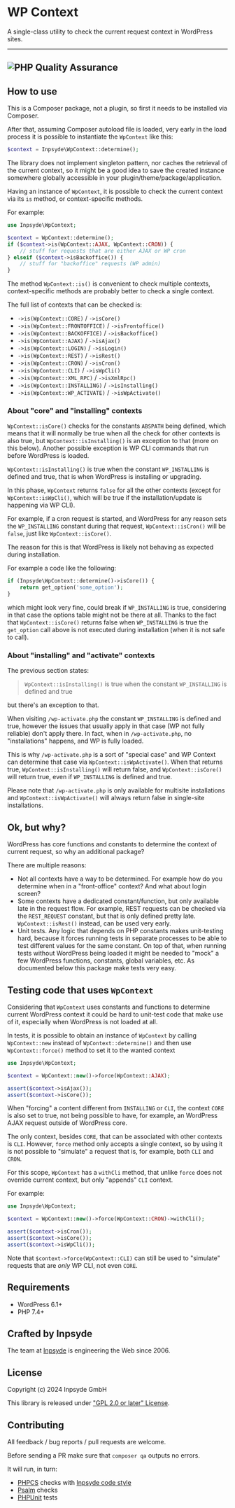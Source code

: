 # WP Context

A single-class utility to check the current request context in WordPress sites.

---
![PHP Quality Assurance](https://github.com/inpsyde/wp-context/workflows/PHP%20Quality%20Assurance/badge.svg)
---



## How to use

This is a Composer package, not a plugin, so first it needs to be installed via Composer.

After that, assuming Composer autoload file is loaded, very early in the load process it is possible to instantiate the `WpContext` like this:

```php
$context = Inpsyde\WpContext::determine();
```

The library does not implement singleton pattern, nor caches the retrieval of the current context, so it might be a good idea to save the created instance somewhere globally accessible in your plugin/theme/package/application.

Having an instance of `WpContext`, it is possible to check the current context via its `is` method, or context-specific methods.

For example:

```php
use Inpsyde\WpContext;

$context = WpContext::determine();
if ($context->is(WpContext::AJAX, WpContext::CRON)) {
    // stuff for requests that are either AJAX or WP cron
} elseif ($context->isBackoffice()) {
    // stuff for "backoffice" requests (WP admin)
}
```

The method `WpContext::is()` is convenient to check multiple contexts, context-specific methods are probably better to check a single context.

The full list of contexts that can be checked is:

- `->is(WpContext::CORE)` / `->isCore()`
- `->is(WpContext::FRONTOFFICE)` / `->isFrontoffice()`
- `->is(WpContext::BACKOFFICE)` / `->isBackoffice()`
- `->is(WpContext::AJAX)` / `->isAjax()`
- `->is(WpContext::LOGIN)` / `->isLogin()`
- `->is(WpContext::REST)` / `->isRest()`
- `->is(WpContext::CRON)` / `->isCron()`
- `->is(WpContext::CLI)` / `->isWpCli()`
- `->is(WpContext::XML_RPC)` / `->isXmlRpc()`
- `->is(WpContext::INSTALLING)` / `->isInstalling()`
- `->is(WpContext::WP_ACTIVATE)` / `->isWpActivate()`



### About "core" and "installing" contexts

`WpContext::isCore()` checks for the constants `ABSPATH` being defined, which means that it will normally be true when all the check for other contexts is also true, but `WpContext::isInstalling()` is an exception to that (more on this below).
Another possible exception is WP CLI commands that run before WordPress is loaded.

`WpContext::isInstalling()` is true when the constant `WP_INSTALLING` is defined and true, that is when WordPress is installing or upgrading.

In this phase, `WpContext` returns `false` for all the other contexts (except for `WpContext::isWpCli()`, which will be true if the installation/update is happening via WP CLI).

For example, if a cron request is started, and WordPress for any reason sets the `WP_INSTALLING` constant during that request, `WpContext::isCron()` will be `false`, just like `WpContext::isCore()`.

The reason for this is that WordPress is likely not behaving as expected during installation.

For example a code like the following:

```php
if (Inpsyde\WpContext::determine()->isCore()) {
    return get_option('some_option');
}
```

which might look very fine, could break if `WP_INSTALLING` is true, considering in that case the options table might not be there at all. Thanks to the fact that `WpContext::isCore()` returns false when `WP_INSTALLING` is true the `get_option` call above is not executed during installation (when
it is not safe to call).



### About "installing" and "activate" contexts

The previous section states:

> `WpContext::isInstalling()` is true when the constant `WP_INSTALLING` is defined and true

but there's an exception to that.

When visiting `/wp-activate.php` the constant `WP_INSTALLING` is defined and true, however the issues that usually apply in that case (WP not fully reliable) don't apply there. In fact, when in `/wp-activate.php`, no "installations" happens, and WP is fully loaded.

This is why `/wp-activate.php` is a sort of "special case" and WP Context can determine that case via `WpContext::isWpActivate()`. When that returns true, `WpContext::isInstalling()` will return false, and `WpContext::isCore()` will return true, even if `WP_INSTALLING` is defined and true.

Please note that `/wp-activate.php` is only available for multisite installations and `WpContext::isWpActivate()` will always return false in single-site installations.



## Ok, but why?

WordPress has core functions and constants to determine the context of current request, so why an additional package?

There are multiple reasons:

- Not all contexts have a way to be determined. For example how do you determine when in a "front-office" context? And what about login screen?
- Some contexts have a dedicated constant/function, but only available late in the request flow. For example, REST requests can be checked via the `REST_REQUEST` constant, but that is only defined pretty late. `WpContext::isRest()` instead, can be used very early.
- Unit tests. Any logic that depends on PHP constants makes unit-testing hard, because it forces running tests in separate processes to be able to test different values for the same constant.
  On top of that, when running tests without WordPress being loaded it might be needed to "mock" a few WordPress functions, constants, global variables, etc. As documented below this package make tests very easy.



## Testing code that uses `WpContext`

Considering that `WpContext` uses constants and functions to determine current WordPress context it could be hard to unit-test code that make use of it, especially when WordPress is not loaded at all.

In tests, it is possible to obtain an instance of `WpContext` by calling `WpContext::new` instead of `WpContext::determine()` and then use `WpContext::force()` method to set it to the wanted context

```php
use Inpsyde\WpContext;

$context = WpContext::new()->force(WpContext::AJAX);

assert($context->isAjax());
assert($context->isCore());
```

When "forcing" a content different from `INSTALLING` or `CLI`, the context `CORE` is also set to true, not being possible to have, for example, an WordPress AJAX request outside of WordPress core.

The only context, besides `CORE`, that can be associated with other contexts is `CLI`.
However, `force` method only accepts a single context, so by using it is not possible to "simulate" a request that is, for example, both `CLI` and `CRON`.

For this scope, `WpContext` has a `withCli` method, that unlike `force` does not override current context, but only "appends" `CLI` context.

For example:

```php
use Inpsyde\WpContext;

$context = WpContext::new()->force(WpContext::CRON)->withCli();

assert($context->isCron());
assert($context->isCore());
assert($context->isWpCli());
```

Note that `$context->force(WpContext::CLI)` can still be used to "simulate" requests that are _only_ WP CLI, not even `CORE`.



## Requirements

- WordPress 6.1+
- PHP 7.4+



## Crafted by Inpsyde

The team at [Inpsyde](https://inpsyde.com) is engineering the Web since 2006.



## License

Copyright (c) 2024 Inpsyde GmbH

This library is released under ["GPL 2.0 or later" License](LICENSE).



## Contributing

All feedback / bug reports / pull requests are welcome.

Before sending a PR make sure that `composer qa` outputs no errors.

It will run, in turn:

- [PHPCS](https://github.com/squizlabs/PHP_CodeSniffer) checks with [Inpsyde code style](https://github.com/inpsyde/php-coding-standards)
- [Psalm](https://psalm.dev/) checks
- [PHPUnit](https://phpunit.de/) tests
